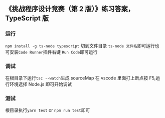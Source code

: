 ## 《挑战程序设计竞赛（第 2 版）》练习答案，TypeScript 版

### 运行

`npm install -g ts-node typescript` 切到文件目录 `ts-node 文件名`即可运行也可安装`Code Runner`插件右键 `Run Code`即可运行

### 调试

在根目录下运行`tsc --watch`生成 sourceMap 在 vscode 里面打上断点按 F5,运行环境选择 Node.js 即可开始调试

### 测试

根目录执行`yarn test` or `npm run test`即可
